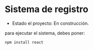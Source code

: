 <h1> Sistema de registro </h1>
  
  - Estado el proyecto: En construcción.
  
para ejecutar el sistema, debes poner: 

```npm install react```
